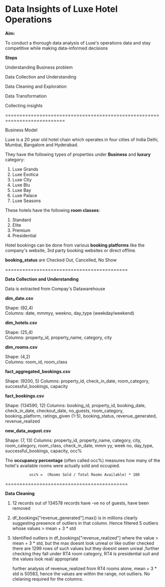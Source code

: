 # Data Insights of Luxe Hotel Operations

**Aim:** 

To conduct a thorough data analysis of Luxe's operations data and stay competitive while making data-informed decisions

**Steps**

Understanding Business problem

Data Collection and Understanding

Data Cleaning and Exploration

Data Transformation

Collecting insights

===========================================================================

Business Model

Luxe is a 20 year old hotel chain which operates in four cities of India Delhi, Mumbai, Bangalore and Hyderabad.

They have the following types of properties under **Business** and **luxury** category:

1. Luxe Grands 
2. Luxe Exotica
3. Luxe City
4. Luxe Blu
5. Luxe Bay
6. Luxe Palace
7. Luxe Seasons
   
These hotels have the following **room classes**:
   
1. Standard
2. Elite
3. Premium
4. Presidential
  
Hotel bookings can be done from various **booking platforms**  like the company's website, 3rd party booking websites or direct offline.

**booking_status** are Checked Out, Cancelled, No Show         

===========================================

**Data Collection and Understanding**

Data is extracted from Compay's Datawarehouse

**dim_date.csv**           

   Shape:  (92,4)    
   Columns: date, mmmyy, weekno, day_type (weekday/weekend)
   
**dim_hotels.csv**

   Shape:  (25,4)    
   Columns: property_id, property_name, category, city 

**dim_rooms.csv**

   Shape:  (4,2)    
   Columns: room_id, room_class

**fact_aggregated_bookings.csv**

   Shape:  (9200, 5)
   Columns: property_id, check_in_date, room_category, successful_bookings, capacity

**fact_bookings.csv**

   Shape:  (134590, 12)
   Columns: booking_id, property_id, booking_date, check_in_date, checkout_date, no_guests, room_category, 
   booking_platform, ratings_given (1-5), booking_status, revenue_generated, revenue_realized

**new_data_august.csv**

   Shape:  (7, 13)
   Columns: property_id, property_name, category, city, room_category, room_class, check_in_date, mmm yy, 
   week no, day_type, successful_bookings, capacity, occ%

The **occupancy percentage** (often called occ%) measures how many of the hotel's available rooms were actually sold and occupied.

               occ% =  (Rooms Sold / Total Rooms Available) * 100

 ===========================================

**Data Cleaning**

1. 12 records out of 134578 records have -ve no of guests, have been removed
   
2. df_bookings["revenue_generated"].max() is in millions clearly suggesting presence of outliers in that column.
   Hence filtered 5 outliers whose values > mean + 3 * std
   
3. Identified outliers in df_bookings["revenue_realized"] where the value > mean + 3 * std,
   but the max doesnt look unreal or like outlier
   checked there are 1299 rows of such values but they doesnt seem unreal ,further checking they fall under RT4 room category,
   RT4 is presidential suit and the values look real/ appropriate

   further analysis of revenue_realized from RT4 rooms alone,
   mean + 3 * std is 50583, hence the values are within the range, not outliers. No clelaning required for the columns.
   
  
